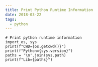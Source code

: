 ```yaml
---
title: Print Python Runtime Information
date: 2018-03-22
tags:
  - python
---
```


    # Print python runtime information
    import os, sys
    print(f"CWD={os.getcwd()}")
    print(f"Python={sys.version}")
    paths = '\n'.join(sys.path)
    print(f"Lib={paths}")
